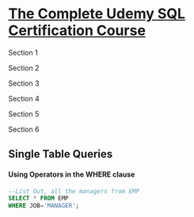 [The Complete Udemy SQL Certification Course](https://www.udemy.com/the-complete-oracle-sql-certification-course/learn/v4/content)
======

Section 1

Section 2

Section 3

Section 4

Section 5

Section 6

Single Table Queries
------

#### Using Operators in the WHERE clause

```SQL
--List Out, all the managers from EMP
SELECT * FROM EMP
WHERE JOB='MANAGER';
```
